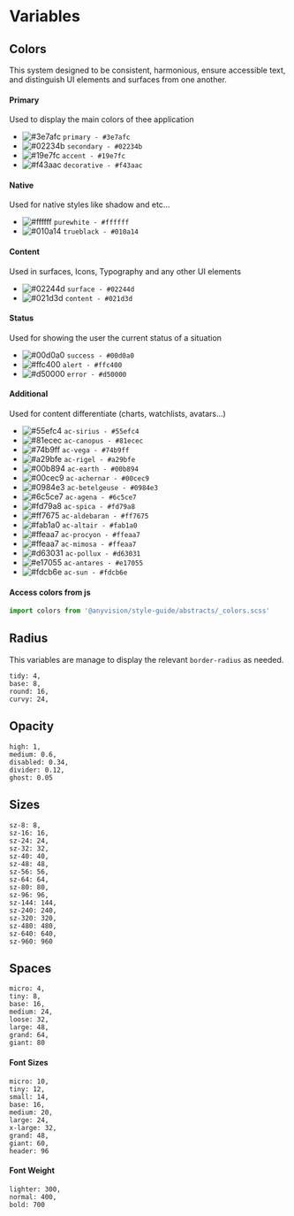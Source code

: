 # Variables 

## Colors
This system designed to be consistent, harmonious, ensure accessible text, and distinguish UI elements and surfaces from one another.

#### Primary
Used to display the main colors of thee application
- ![#3e7afc](https://placehold.it/15/3e7afc/000000?text=+) `primary - #3e7afc`
- ![#02234b](https://placehold.it/15/02234b/000000?text=+) `secondary - #02234b`
- ![#19e7fc](https://placehold.it/15/19e7fc/000000?text=+) `accent - #19e7fc`
- ![#f43aac](https://placehold.it/15/f43aac/000000?text=+) `decorative - #f43aac`

#### Native
Used for native styles like shadow and etc...
- ![#ffffff](https://placehold.it/15/ffffff/000000?text=+) `purewhite - #ffffff`
- ![#010a14](https://placehold.it/15/010a14/000000?text=+) `trueblack - #010a14`

#### Content
Used in surfaces, Icons, Typography and any other UI elements
- ![#02244d](https://placehold.it/15/02244d/000000?text=+) `surface - #02244d`
- ![#021d3d](https://placehold.it/15/021d3d/000000?text=+) `content - #021d3d`

#### Status
Used for showing the user the current status of a situation
- ![#00d0a0](https://placehold.it/15/00d0a0/000000?text=+) `success - #00d0a0`
- ![#ffc400](https://placehold.it/15/ffc400/000000?text=+) `alert - #ffc400`
- ![#d50000](https://placehold.it/15/d50000/000000?text=+) `error - #d50000`

#### Additional
Used for content differentiate (charts, watchlists, avatars...)
- ![#55efc4](https://placehold.it/15/55efc4/000000?text=+) `ac-sirius - #55efc4`
- ![#81ecec](https://placehold.it/15/81ecec/000000?text=+) `ac-canopus - #81ecec`
- ![#74b9ff](https://placehold.it/15/74b9ff/000000?text=+) `ac-vega - #74b9ff`
- ![#a29bfe](https://placehold.it/15/a29bfe/000000?text=+) `ac-rigel - #a29bfe`
- ![#00b894](https://placehold.it/15/00b894/000000?text=+) `ac-earth - #00b894`
- ![#00cec9](https://placehold.it/15/00cec9/000000?text=+) `ac-achernar - #00cec9`
- ![#0984e3](https://placehold.it/15/0984e3/000000?text=+) `ac-betelgeuse - #0984e3`
- ![#6c5ce7](https://placehold.it/15/6c5ce7/000000?text=+) `ac-agena - #6c5ce7`
- ![#fd79a8](https://placehold.it/15/fd79a8/000000?text=+) `ac-spica - #fd79a8`
- ![#ff7675](https://placehold.it/15/ff7675/000000?text=+) `ac-aldebaran - #ff7675`
- ![#fab1a0](https://placehold.it/15/fab1a0/000000?text=+) `ac-altair - #fab1a0`
- ![#ffeaa7](https://placehold.it/15/ffeaa7/000000?text=+) `ac-procyon - #ffeaa7`
- ![#ffeaa7](https://placehold.it/15/ffeaa7/000000?text=+) `ac-mimosa - #ffeaa7`
- ![#d63031](https://placehold.it/15/d63031/000000?text=+) `ac-pollux - #d63031`
- ![#e17055](https://placehold.it/15/e17055/000000?text=+) `ac-antares - #e17055`
- ![#fdcb6e](https://placehold.it/15/fdcb6e/000000?text=+) `ac-sun - #fdcb6e`

#### Access colors from js
```js
import colors from '@anyvision/style-guide/abstracts/_colors.scss'
``` 

## Radius
This variables are manage to display the relevant `border-radius` as needed.
```
tidy: 4,
base: 8,
round: 16,
curvy: 24,
```

## Opacity
```
high: 1,
medium: 0.6,
disabled: 0.34,
divider: 0.12,
ghost: 0.05
```  

## Sizes
```
sz-8: 8,
sz-16: 16,
sz-24: 24,
sz-32: 32,
sz-40: 40,
sz-48: 48,
sz-56: 56,
sz-64: 64,
sz-80: 80,
sz-96: 96,
sz-144: 144,
sz-240: 240,
sz-320: 320,
sz-480: 480,
sz-640: 640,
sz-960: 960
```  

## Spaces
```
micro: 4,
tiny: 8,
base: 16,
medium: 24,
loose: 32,
large: 48,
grand: 64,
giant: 80
```

#### Font Sizes
```
micro: 10,
tiny: 12,
small: 14,
base: 16,
medium: 20,
large: 24,
x-large: 32,
grand: 48,
giant: 60,
header: 96
```

#### Font Weight
```
lighter: 300,
normal: 400,
bold: 700
```  
